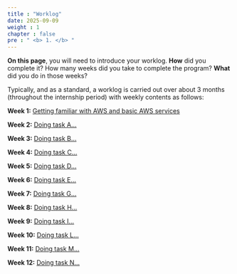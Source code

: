 ```yaml
---
title : "Worklog"
date: 2025-09-09
weight : 1 
chapter : false
pre : " <b> 1. </b> "
---
```


**On this page**, you will need to introduce your worklog. **How** did you complete it? How many weeks did you take to complete the program? **What** did you do in those weeks?

Typically, and as a standard, a worklog is carried out over about 3 months (throughout the internship period) with weekly contents as follows:

**Week 1:** [Getting familiar with AWS and basic AWS services ](1.1-Week1/)

**Week 2:** [Doing task A…](1.2-Weed2/)

**Week 3:** [Doing task B…](1.3-Weed3/)

**Week 4:** [Doing task C…](1.4-Weed4/)

**Week 5:** [Doing task D…](1.5-Weed5/)

**Week 6:** [Doing task E…](1.6-Weed6/)

**Week 7:** [Doing task G…](1.7-Weed7/)

**Week 8:** [Doing task H…](1.8-Weed8/)

**Week 9:** [Doing task I…](1.9-Weed9/)

**Week 10:** [Doing task L…](1.10-Weed10/)

**Week 11:** [Doing task M…](1.11-Weed11/)

**Week 12:** [Doing task N…](1.12-Weed12/)